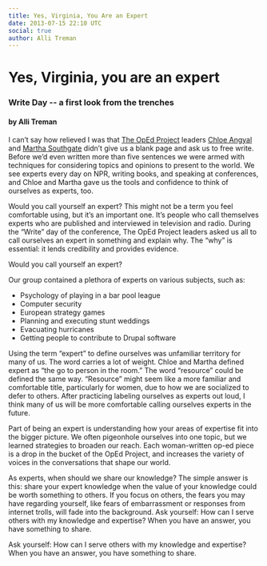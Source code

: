 ```yaml
---
title: Yes, Virginia, You Are an Expert
date: 2013-07-15 22:10 UTC
social: true
author: Alli Treman
---
```


# Yes, Virginia, you are an expert
### Write Day -- a first look from the trenches
#### by Alli Treman

I can’t say how relieved I was that [The OpEd Project](http://www.theopedproject.org/) 
leaders [Chloe Angyal](http://chloesangyal.com/) and [Martha Southgate](http://www.marthasouthgate.com/) didn’t give us a blank page and ask us to free write. Before we’d even written more than five sentences we were armed with techniques for considering topics and opinions to present to the world. We see experts every day on NPR, writing books, and speaking at conferences, and Chloe and Martha gave us the tools and confidence to think of ourselves as experts, too.

Would you call yourself an expert? This might not be a term you feel comfortable using, but it’s an important one. It’s people who call themselves experts who are published and interviewed in television and radio. During the “Write” day of the conference, The OpEd Project leaders asked us all to call ourselves an expert in something and explain why. The “why” is essential: it lends credibility and provides evidence. 

<div class="callout pull-right">
<i class="icon-quote-left icon-4x pull-left">
</i>
<p>Would you call yourself an expert?
</p>
</div>
  
Our group contained a plethora of experts on various subjects, such as:

* Psychology of playing in a bar pool league
* Computer security
* European strategy games
* Planning and executing stunt weddings
* Evacuating hurricanes
* Getting people to contribute to Drupal software

Using the term “expert” to define ourselves was unfamiliar territory for many of us. The word carries a lot of weight. Chloe and Martha defined expert as “the go to person in the room.” The word “resource” could be defined the same way. “Resource” might seem like a more familiar and comfortable title, particularly for women, due to how we are socialized to defer to others. After practicing labeling ourselves as experts out loud, I think many of us will be more comfortable calling ourselves experts in the future.

Part of being an expert is understanding how your areas of expertise fit into the bigger picture. We often pigeonhole ourselves into one topic, but we learned strategies to broaden our reach. Each woman-written op-ed piece is a drop in the bucket of the OpEd Project, and increases the variety of voices in the conversations that shape our world.

As experts, when should we share our knowledge? The simple answer is this: share your expert knowledge when the value of your knowledge could be worth something to others. If you focus on others, the fears you may have regarding yourself, like fears of embarrassment or responses from internet trolls, will fade into the background. Ask yourself: How can I serve others with my knowledge and expertise? When you have an answer, you have something to share.

<div class="takeaway">
<i class="icon-bookmark icon-4x pull-left">
</i>
<p>Ask yourself: How can I serve others with my knowledge and expertise?
<br /> 
When you have an answer, you have something to share.</p>
</div>


